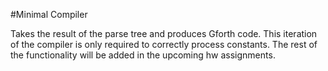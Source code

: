#Minimal Compiler

Takes the result of the parse tree and produces Gforth code. This iteration of the compiler is only required to correctly process constants. The rest of the functionality will be added in the upcoming hw assignments.